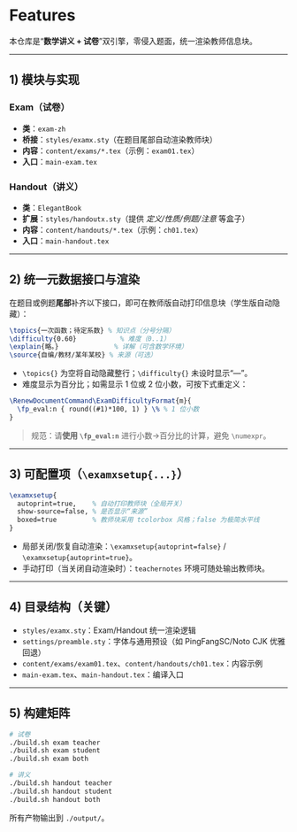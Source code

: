 # Features

本仓库是“**数学讲义 + 试卷**”双引擎，零侵入题面，统一渲染教师信息块。

---

## 1) 模块与实现

### Exam（试卷）
- **类**：`exam-zh`
- **桥接**：`styles/examx.sty`（在题目尾部自动渲染教师块）
- **内容**：`content/exams/*.tex`（示例：`exam01.tex`）
- **入口**：`main-exam.tex`

### Handout（讲义）
- **类**：`ElegantBook`
- **扩展**：`styles/handoutx.sty`（提供 *定义/性质/例题/注意* 等盒子）
- **内容**：`content/handouts/*.tex`（示例：`ch01.tex`）
- **入口**：`main-handout.tex`

---

## 2) 统一元数据接口与渲染

在题目或例题**尾部**补齐以下接口，即可在教师版自动打印信息块（学生版自动隐藏）：

```tex
\topics{一次函数；待定系数} % 知识点（分号分隔）
\difficulty{0.60}           % 难度（0..1）
\explain{略。}              % 详解（可含数学环境）
\source{自编/教材/某年某校} % 来源（可选）
```

- `\topics{}` 为空将自动隐藏整行；`\difficulty{}` 未设时显示“—”。
- 难度显示为百分比；如需显示 1 位或 2 位小数，可按下式重定义：

```tex
\RenewDocumentCommand\ExamDifficultyFormat{m}{
  \fp_eval:n { round((#1)*100, 1) } \% % 1 位小数
}
```

> 规范：请**使用 `\fp_eval:n`** 进行小数→百分比的计算，避免 `\numexpr`。

---

## 3) 可配置项（`\examxsetup{...}`）

```tex
\examxsetup{
  autoprint=true,    % 自动打印教师块（全局开关）
  show-source=false, % 是否显示“来源”
  boxed=true         % 教师块采用 tcolorbox 风格；false 为极简水平线
}
```

- 局部关闭/恢复自动渲染：`\examxsetup{autoprint=false}` / `\examxsetup{autoprint=true}`。
- 手动打印（当关闭自动渲染时）：`teachernotes` 环境可随处输出教师块。

---

## 4) 目录结构（关键）

- `styles/examx.sty`：Exam/Handout 统一渲染逻辑
- `settings/preamble.sty`：字体与通用预设（如 PingFangSC/Noto CJK 优雅回退）
- `content/exams/exam01.tex`、`content/handouts/ch01.tex`：内容示例
- `main-exam.tex`、`main-handout.tex`：编译入口

---

## 5) 构建矩阵

```bash
# 试卷
./build.sh exam teacher
./build.sh exam student
./build.sh exam both

# 讲义
./build.sh handout teacher
./build.sh handout student
./build.sh handout both
```

所有产物输出到 `./output/`。
```